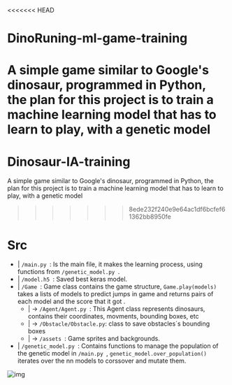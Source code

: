 <<<<<<< HEAD
# DinoRuning-ml-game-training
A simple game similar to Google's dinosaur, programmed in Python, the plan for this project is to train a machine learning model that has to learn to play, with a genetic model<br>
=======
# Dinosaur-IA-training
A simple game similar to Google's dinosaur, programmed in Python, the plan for this project is to train a machine learning model that has to learn to play, with a genetic model
>>>>>>> 8ede232f240e9e64ac1df6bcfef61362bb8950fe

# Src
* | ```/main.py ```: Is the main file, it makes the learning process, using functions from ```/genetic_model.py ```.<br>
* | ```/model.h5 ```: Saved best keras model.<br>
* | ```/Game ```: Game class contains the game structure, ```Game.play(models)``` takes a lists of models to predict jumps in game and returns pairs of each    model and the score that it got .<br>
  * | -> ```/Agent/Agent.py ```: This Agent class represents dinosaurs, contains their coordinates, movments, bounding boxes, etc<br>
  * | -> ```/Obstacle/Obstacle.py```: class to save obstacles´s bounding boxes <br>
  * | -> ```/assets ```: Game sprites and backgrounds.<br>
* | ```/genetic_model.py ```: Contains functions to manage the population of the genetic model in ```/main.py ```, ```genetic_model.over_population()``` iterates over the nn models to corssover and mutate them.<br>

![img](https://github.com/MartinCastillo/Dinosaur_runing_ml_gym/blob/to_pygame/Captures/1.PNG)
